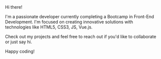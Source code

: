 Hi there!

I'm a passionate developer currently completing a Bootcamp in Front-End Development. I'm focused on creating innovative solutions with technologies like HTML5, CSS3, JS, Vue.js. 

Check out my projects and feel free to reach out if you'd like to collaborate or just say hi.

Happy coding!
